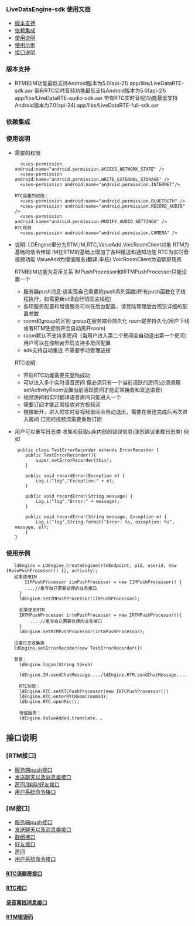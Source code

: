 ### LiveDataEngine-sdk 使用文档

- [版本支持](#版本支持)
- [依赖集成](#依赖集成)
- [使用说明](#使用说明)
- [使用示例](#使用示例)
- [接口说明](#接口说明)


### 版本支持
  
- RTM和IM功能最低支持Android版本为5.0(api-21) app/libs/LiveDataRTE-sdk.aar
  带有RTC实时音频功能最低支持Android版本为5.0(api-21) app/libs/LiveDataRTE-audio-sdk.aar
  带有RTC实时音视)功能最低支持Android版本为7.0(api-24) app/libs/LiveDataRTE-full-sdk.aar
### 依赖集成


### 使用说明
- 需要的权限
  ~~~
    <uses-permission android:name="android.permission.ACCESS_NETWORK_STATE" />
    <uses-permission android:name="android.permission.WRITE_EXTERNAL_STORAGE" />
    <uses-permission android:name="android.permission.INTERNET"/>
  
  RTC需要的权限：
    <uses-permission android:name="android.permission.BLUETOOTH" />
    <uses-permission android:name="android.permission.RECORD_AUDIO" />
    <uses-permission android:name="android.permission.MODIFY_AUDIO_SETTINGS" />
  RTC视频
    <uses-permission android:name="android.permission.CAMERA" />

  ~~~
  
  
- 说明:
  LDEngine里分为RTM,IM,RTC,ValueAdd,VoicRoomClient对象 
    RTM为基础的信令传输 
    IM在RTM的基础上增加了各种推送和通知功能
    RTC为实时音视频功能
    ValueAdd为增值服务(翻译,审核)
    VoicRoomClient为语聊房场景
  
  RTM和IM功能为互斥关系 IMPushProcessor和IRTMPushProcessor只能设置一个
  - 服务器push消息:请实现自己需要的push系列函数(所有push函数在子线程执行，如需更新ui请自行切回主线程)
  - 各项服务配置和增值服务可以在后台配置，请登陆管理后台预览详细的配置参数
  - room和group的区别 group在服务端会持久化 room是非持久化(用户下线或者RTM链接断开会自动离开room)
  - room默认不支持多房间（当用户进入第二个房间会自动退出第一个房间） 用户可以在控制台开启支持多房间配置
  - sdk支持自动重连 不需要手动管理链接

  RTC说明:
  - 开启RTC功能需要先登陆成功
  - 可以进入多个实时语音房间 但必须只有一个当前活跃的房间(必须调用setActivityRoom设置当前活跃房间才能正常接收和发送语音)
  - 视频房间和实时翻译语音房间只能进入一个
  - 需要订阅才能正常接收对方视频流
  - 链接断开，进入的实时音视频房间会自动退出，需要在重连完成后再次进入房间 订阅的视频流需要重新订阅


- 用户可以重写日志类 收集和获取sdk内部的错误信息(强烈建议重载日志类) 例如
    ~~~
     public class TestErrorRecorder extends ErrorRecorder {
        public TestErrorRecorder(){
            super.setErrorRecorder(this);
        }
    
        public void recordError(Exception e) {
            Log.i("log","Exception:" + e);
        }
    
        public void recordError(String message) {
            Log.i("log","Error:" + message);
        }
    
        public void recordError(String message, Exception e) {
            Log.i("log",String.format("Error: %s, exception: %s", message, e));
        }
    }
    ~~~

### 使用示例
 ~~~
    ldEngine = LDEngine.CreateEngine(rtmEndpoint, pid, userid, new IBasePushProcessor() {}, activity);
    如果使用IM
        IIMPushProcessor iimPushProcessor = new IIMPushProcessor() {
        ....//重写自己需要处理的业务接口
      }
      ldEngine.setIMPushProcessor(iimPushProcessor);
      
      如果使用RTM
      IRTMPushProcessor irtmPushProcessor = new IRTMPushProcessor(){
          ....//重写自己需要处理的业务接口
      }
      ldEngine.setRTMPushProcessor(irtmPushProcessor);
    
    设置日志收集类
    ldEngine.setErrorRecoder(new TestErrorRecorder())
    
    登录：
      ldEngine.login(String token)
    
      ldEngine.IM.sendChatMessage..../ldEngine.RTM.sendChatMessage....
      
      RTC功能：
      ldEngine.RTC.setRTCPushProcessor(new IRTCPushProcessor())
      ldEngine.RTC.enterRTCRoom(roomId);
      ldEngine.RTC.openMic();
      
      增值服务：
      ldEngine.ValueAdded.translate...
~~~

##  接口说明
### [RTM接口]
- [服务端push接口](doc-zh/RTM/RTMPush.md)
- [发送聊天以及消息类接口](doc-zh/RTM/RTMChat.md)
- [房间/群组/好友接口](doc-zh/RTM/RTMRelationship.md)
- [用户系统命令接口](doc-zh/RTM/RTMUser.md)

### [IM接口]
- [服务端push接口](doc-zh/IM/IMPush.md)
- [发送聊天以及消息类接口](doc-zh/RTM/RTMChat.md)
- [群组接口](doc-zh/IM/IMGroup.md)
- [好友接口](doc-zh/IM/IMFriend.md)
- [房间](doc-zh/IM/IMRoom.md)
- [用户系统命令接口](doc-zh/IM/IMUser.md)

#### [RTC语聊房接口](doc-zh/RTCVoiceRoom-zh.md)
#### [RTC接口](doc-zh/RTC-zh.md)
#### [录音离线消息接口](doc-zh/LDRecordAudio.md)
#### [RTM错误码](doc-zh/ErrorCode.md)
